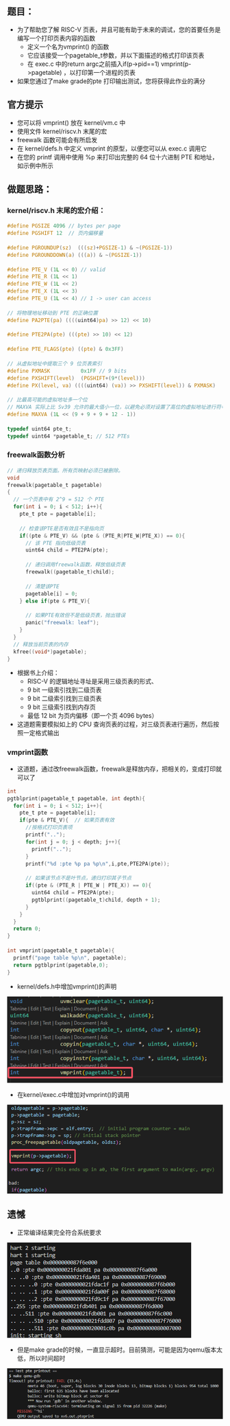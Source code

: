 ## 题目：
+ 为了帮助您了解 RISC-V 页表，并且可能有助于未来的调试，您的首要任务是编写一个打印页表内容的函数
  + 定义一个名为vmprint() 的函数
  + 它应该接受一个pagetable_t参数，并以下面描述的格式打印该页表
  + 在 exec.c 中的return argc之前插入if(p->pid==1) vmprint(p->pagetable) ，以打印第一个进程的页表
+ 如果您通过了make grade的pte 打印输出测试，您将获得此作业的满分
## 官方提示
+ 您可以将 vmprint() 放在 kernel/vm.c 中
+ 使用文件 kernel/riscv.h 末尾的宏
+ freewalk 函数可能会有所启发
+ 在 kernel/defs.h 中定义 vmprint 的原型，以便您可以从 exec.c 调用它
+ 在您的 printf 调用中使用 %p 来打印出完整的 64 位十六进制 PTE 和地址，如示例中所示


## 做题思路：
### kernel/riscv.h 末尾的宏介绍：
```c
#define PGSIZE 4096 // bytes per page
#define PGSHIFT 12  // 页内偏移量

#define PGROUNDUP(sz)  (((sz)+PGSIZE-1) & ~(PGSIZE-1))
#define PGROUNDDOWN(a) (((a)) & ~(PGSIZE-1))

#define PTE_V (1L << 0) // valid
#define PTE_R (1L << 1)
#define PTE_W (1L << 2)
#define PTE_X (1L << 3)
#define PTE_U (1L << 4) // 1 -> user can access

// 将物理地址移动到 PTE 的正确位置
#define PA2PTE(pa) ((((uint64)pa) >> 12) << 10)

#define PTE2PA(pte) (((pte) >> 10) << 12)

#define PTE_FLAGS(pte) ((pte) & 0x3FF)

// 从虚拟地址中提取三个 9 位页表索引
#define PXMASK          0x1FF // 9 bits
#define PXSHIFT(level)  (PGSHIFT+(9*(level)))
#define PX(level, va) ((((uint64) (va)) >> PXSHIFT(level)) & PXMASK)

// 比最高可能的虚拟地址多一个位
// MAXVA 实际上比 Sv39 允许的最大值小一位，以避免必须对设置了高位的虚拟地址进行符号扩展.
#define MAXVA (1L << (9 + 9 + 9 + 12 - 1))

typedef uint64 pte_t;
typedef uint64 *pagetable_t; // 512 PTEs
```
### freewalk函数分析
```c
// 递归释放页表页面。所有页映射必须已被删除。
void
freewalk(pagetable_t pagetable)
{
  // 一个页表中有 2^9 = 512 个 PTE
  for(int i = 0; i < 512; i++){
    pte_t pte = pagetable[i];
    
    // 检查该PTE是否有效且不是指向页
    if((pte & PTE_V) && (pte & (PTE_R|PTE_W|PTE_X)) == 0){
      // 该 PTE 指向低级页表
      uint64 child = PTE2PA(pte);
      
      // 递归调用freewalk函数，释放低级页表
      freewalk((pagetable_t)child);
      
      // 清楚该PTE
      pagetable[i] = 0;
    } else if(pte & PTE_V){
      
      // 如果PTE有效但不是低级页表，抛出错误
      panic("freewalk: leaf");
    }
  }
  // 释放当前页表的内存
  kfree((void*)pagetable);
}
```
+ 根据书上介绍：
  + RISC-V 的逻辑地址寻址是采用三级页表的形式、
  + 9 bit 一级索引找到二级页表
  + 9 bit 二级索引找到三级页表
  + 9 bit 三级索引找到内存页
  + 最低 12 bit 为页内偏移（即一个页 4096 bytes）
+ 这道题需要模拟如上的 CPU 查询页表的过程，对三级页表进行遍历，然后按照一定格式输出
### vmprint函数
+ 这道题，通过改freewalk函数，freewalk是释放内存，把相关的，变成打印就可以了
```c
int
pgtblprint(pagetable_t pagetable, int depth){
  for(int i = 0; i < 512; i++){
    pte_t pte = pagetable[i];
    if(pte & PTE_V){  // 如果页表有效
      //按格式打印页表项
      printf("..");
      for(int j = 0; j < depth; j++){
        printf("..");
      }
      printf("%d :pte %p pa %p\n",i,pte,PTE2PA(pte));

      // 如果该节点不是叶节点，递归打印其子节点
      if((pte & (PTE_R | PTE_W | PTE_X)) == 0){
        uint64 child = PTE2PA(pte);
        pgtblprint((pagetable_t)child, depth + 1);
      }
    }
  }
  return 0; 
}

int vmprint(pagetable_t pagetable){
  printf("page table %p\n", pagetable);
  return pgtblprint(pagetable,0);
}
```
+ kernel/defs.h中增加vmprint()的声明
<img src=".\picture\image7.png">

+ 在kernel/exec.c中增加对vmprint()的调用
<img src=".\picture\image8.png">


## 遗憾
+ 正常编译结果完全符合系统要求
<img src=".\picture\image9.png">

+ 但是make grade的时候，一直显示超时。目前猜测，可能是因为qemu版本太低，所以时间超时
<img src=".\picture\image10.png">